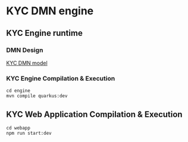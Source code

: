 # KYC DMN engine

## KYC Engine runtime 

### DMN Design

[KYC DMN model](https://sandbox.kie.org/?file=https://github.com/gautric/KYC-DMN/blob/master/engine/src/main/resources/KYC.dmn#/f5f3272a-f629-4f44-9d6c-f41a077e5d41/file/KYC.dmn)

### KYC Engine Compilation & Execution

```
cd engine
mvn compile quarkus:dev
```

## KYC Web Application Compilation & Execution

```
cd webapp
npm run start:dev
```

